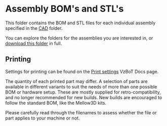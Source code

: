 # Assembly BOM's and STL's

This folder contains the BOM and STL files for each individual assembly specified in the [CAD](/CAD) folder.

You can explore the folders for the assemblies you are interested in, or [download this folder](https://download-directory.github.io/?url=https://github.com/VzBoT3D/VzBoT-Vz330/tree/master/Assemblies%20BOM%20and%20STL) in full.

## Printing

Settings for printing can be found on the [Print settings](https://docs.vzbot.org/general/misc-info/print-settings/) VzBoT Docs page.

The quantity of each printed part may differ. A selection of parts are available in different variants to suit the needs of more than one possible BOM or hardware setup. These are mostly supplied for retro-compatibility, and no longer recommended for new builds. New builds are encouraged to follow the standard BOM, like the Mellow3D kits. 

Please carefully read through the filenames to assess whether the file or part applies to your machine or not. 
